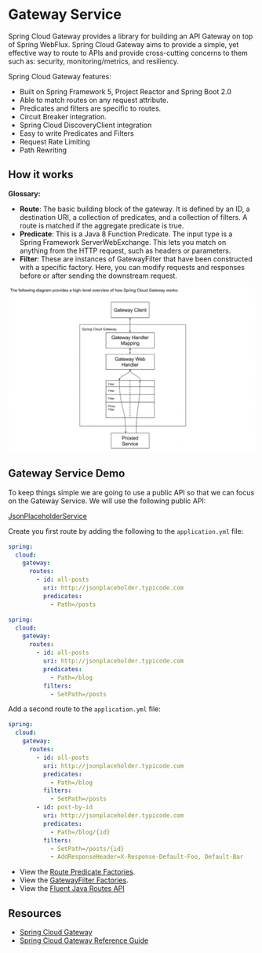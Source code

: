 # Gateway Service

Spring Cloud Gateway provides a library for building an API Gateway on top of Spring WebFlux. Spring Cloud Gateway aims to provide a simple, yet effective way to route to APIs and provide cross-cutting concerns to them such as: security, monitoring/metrics, and resiliency.

Spring Cloud Gateway features:
- Built on Spring Framework 5, Project Reactor and Spring Boot 2.0
- Able to match routes on any request attribute.
- Predicates and filters are specific to routes.
- Circuit Breaker integration.
- Spring Cloud DiscoveryClient integration
- Easy to write Predicates and Filters
- Request Rate Limiting
- Path Rewriting

## How it works

**Glossary:**
- **Route**: The basic building block of the gateway. It is defined by an ID, a destination URI, a collection of predicates, and a collection of filters. A route is matched if the aggregate predicate is true.
- **Predicate**: This is a Java 8 Function Predicate. The input type is a Spring Framework ServerWebExchange. This lets you match on anything from the HTTP request, such as headers or parameters.
- **Filter**: These are instances of GatewayFilter that have been constructed with a specific factory. Here, you can modify requests and responses before or after sending the downstream request.

![How it works](./images/how-it-works.png)

## Gateway Service Demo

To keep things simple we are going to use a public API so that we can focus on the Gateway Service. We will use the following public API:

[JsonPlaceholderService](http://jsonplaceholder.typicode.com)

Create you first route by adding the following to the `application.yml` file:

```yaml
spring:
  cloud:
    gateway:
      routes:
        - id: all-posts
          uri: http://jsonplaceholder.typicode.com
          predicates:
            - Path=/posts
```

```yaml
spring:
  cloud:
    gateway:
      routes:
        - id: all-posts
          uri: http://jsonplaceholder.typicode.com
          predicates:
            - Path=/blog
          filters:
            - SetPath=/posts
```

Add a second route to the `application.yml` file:

```yaml
spring:
  cloud:
    gateway:
      routes:
        - id: all-posts
          uri: http://jsonplaceholder.typicode.com
          predicates:
            - Path=/blog
          filters:
            - SetPath=/posts
        - id: post-by-id
          uri: http://jsonplaceholder.typicode.com
          predicates:
            - Path=/blog/{id}
          filters:
            - SetPath=/posts/{id}
            - AddResponseHeader=X-Response-Default-Foo, Default-Bar
```

- View the [Route Predicate Factories](https://docs.spring.io/spring-cloud-gateway/docs/current/reference/html/#gateway-request-predicates-factories). 
- View the [GatewayFilter Factories](https://docs.spring.io/spring-cloud-gateway/docs/current/reference/html/#gatewayfilter-factories).
- View the [Fluent Java Routes API](https://docs.spring.io/spring-cloud-gateway/docs/current/reference/html/#fluent-java-routes-api) 


## Resources 

- [Spring Cloud Gateway](https://spring.io/projects/spring-cloud-gateway)
- [Spring Cloud Gateway Reference Guide](https://docs.spring.io/spring-cloud-gateway/docs/current/reference/html/)
